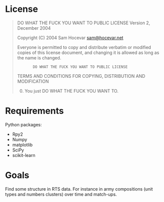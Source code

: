 License 
=======
>   DO WHAT THE FUCK YOU WANT TO PUBLIC LICENSE 
>                    Version 2, December 2004 
>
> Copyright (C) 2004 Sam Hocevar <sam@hocevar.net> 
>
> Everyone is permitted to copy and distribute verbatim or modified 
> copies of this license document, and changing it is allowed as long 
> as the name is changed. 
>
>            DO WHAT THE FUCK YOU WANT TO PUBLIC LICENSE 
>   TERMS AND CONDITIONS FOR COPYING, DISTRIBUTION AND MODIFICATION 
>
>  0. You just DO WHAT THE FUCK YOU WANT TO. 


Requirements
============

Python packages:
-  Rpy2
-  Numpy
-  matplotlib
-  SciPy
-  scikit-learn


Goals
=====

Find some structure in RTS data. For instance in army compositions (unit types
and numbers clusters) over time and match-ups.

